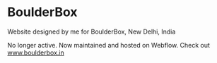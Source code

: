 # BoulderBox
Website designed by me for BoulderBox, New Delhi, India

No longer active. Now maintained and hosted on Webflow. Check out www.boulderbox.in
